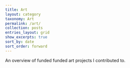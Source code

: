 ```yaml
---
title: Art
layout: category
taxonomy: Art
permalink: /art/
collection: posts
entries_layout: grid
show_excerpts: true
sort_by: date
sort_order: forward
---
```


An overview of funded funded art projects I contributed to.
